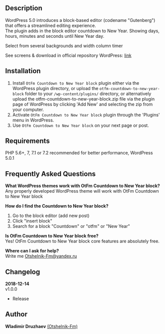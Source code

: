## Description  

WordPress 5.0 introduces a block-based editor (codename "Gutenberg") that offers a streamlined editing experience.  
The plugin adds in the block editor countdown to New Year. Showing days, hours, minutes and seconds until New Year day.  

Select from several backgrounds and width column timer  


See screens & download in official repository WordPress: [link](https://wordpress.org/plugins/otfm-countdown-to-new-year-block/)  


## Installation  

1. Install `OtFm Countdown to New Year block` plugin either via the WordPress plugin directory, or upload the `otfm-countdown-to-new-year-block` folder to your `/wp-content/plugins/` directory, or alternatively upload the otfm-countdown-to-new-year-block.zip file via the plugin page of WordPress by clicking 'Add New' and selecting the zip from your computer.  
2. Activate `OtFm Countdown to New Year block` plugin through the 'Plugins' menu in WordPress.  
3. Use `OtFm Countdown to New Year block` on your next page or post.  


## Requirements  

PHP 5.6+, 7, 7.1 or 7.2 recommended for better performance, WordPress 5.0.1  


## Frequently Asked Questions  

**What WordPress themes work with OtFm Countdown to New Year block?**  
Any properly developed WordPress theme will work with OtFm Countdown to New Year block  

**How do I find the Countdown to New Year block?**  
1. Go to the block editor (add new post)  
2. Click "insert block"  
3. Search for a block "Countdown" or "otfm" or "New Year"  

**Is OtFm Countdown to New Year block free?**  
Yes! OtFm Countdown to New Year block core features are absolutely free.  

**Where can I ask for help?**  
Write me Otshelnik-Fm@yandex.ru  


## Changelog  
**2018-12-14**  
v1.0.0  
* Release  


## Author  

**Wladimir Druzhaev** [(Otshelnik-Fm)](https://otshelnik-fm.ru/)  
